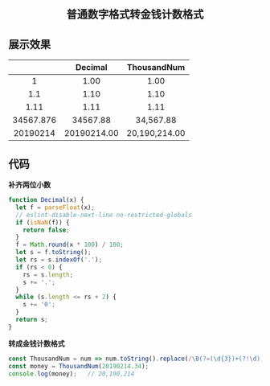 <h2 align="center">普通数字格式转金钱计数格式</h2>

## 展示效果

||Decimal|ThousandNum|
|:-:|:-:|:-:|
|1|1.00|1.00|
|1.1|1.10|1.10|
|1.11|1.11|1.11|
|34567.876|34567.88|34,567.88|
|20190214|20190214.00|20,190,214.00|

## 代码

__补齐两位小数__
```js
function Decimal(x) {
  let f = parseFloat(x);
  // eslint-disable-next-line no-restricted-globals
  if (isNaN(f)) {
    return false;
  }
  f = Math.round(x * 100) / 100;
  let s = f.toString();
  let rs = s.indexOf('.');
  if (rs < 0) {
    rs = s.length;
    s += '.';
  }
  while (s.length <= rs + 2) {
    s += '0';
  }
  return s;
}
```

__转成金钱计数格式__

```js
const ThousandNum = num => num.toString().replace(/\B(?=(\d{3})+(?!\d))/g, ",");
const money = ThousandNum(20190214.34);
console.log(money);   // 20,190,214
```

